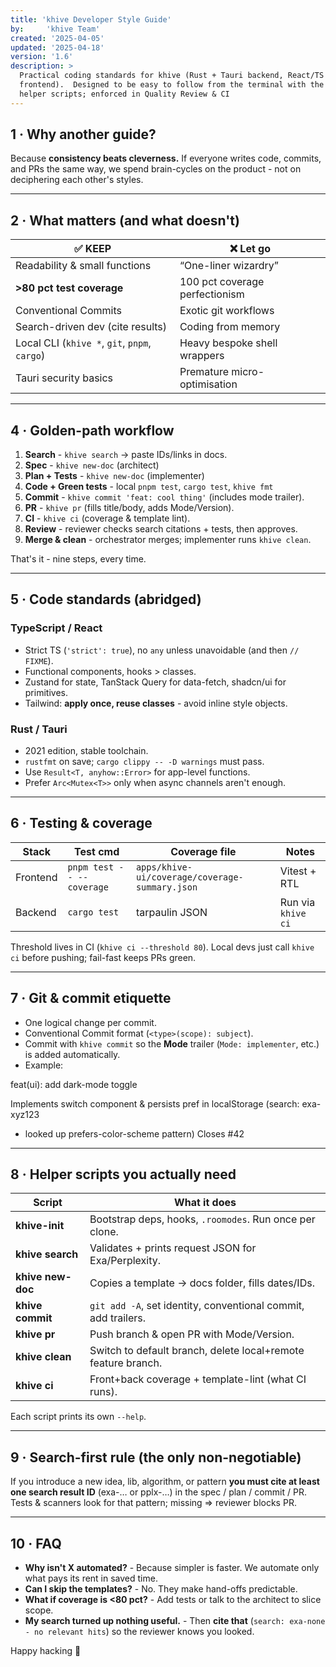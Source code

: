 ```yaml
---
title: 'khive Developer Style Guide'
by:     'khive Team'
created: '2025-04-05'
updated: '2025-04-18'
version: '1.6'
description: >
  Practical coding standards for khive (Rust + Tauri backend, React/TS
  frontend).  Designed to be easy to follow from the terminal with the khive
  helper scripts; enforced in Quality Review & CI
---
```


## 1 · Why another guide?

Because **consistency beats cleverness.** If everyone writes code, commits, and
PRs the same way, we spend brain-cycles on the product - not on deciphering each
other's styles.

---

## 2 · What matters (and what doesn't)

| ✅ KEEP                                       | ❌ Let go                      |
| --------------------------------------------- | ------------------------------ |
| Readability & small functions                 | “One-liner wizardry”           |
| **>80 pct test coverage**                     | 100 pct coverage perfectionism |
| Conventional Commits                          | Exotic git workflows           |
| Search-driven dev (cite results)              | Coding from memory             |
| Local CLI (`khive *`, `git`, `pnpm`, `cargo`) | Heavy bespoke shell wrappers   |
| Tauri security basics                         | Premature micro-optimisation   |

---

## 4 · Golden-path workflow

1. **Search** - `khive search` → paste IDs/links in docs.
2. **Spec** - `khive new-doc` (architect)
3. **Plan + Tests** - `khive new-doc` (implementer)
4. **Code + Green tests** - local `pnpm test`, `cargo test`, `khive fmt`
5. **Commit** - `khive commit 'feat: cool thing'` (includes mode trailer).
6. **PR** - `khive pr` (fills title/body, adds Mode/Version).
7. **CI** - `khive ci` (coverage & template lint).
8. **Review** - reviewer checks search citations + tests, then approves.
9. **Merge & clean** - orchestrator merges; implementer runs `khive clean`.

That's it - nine steps, every time.

---

## 5 · Code standards (abridged)

### TypeScript / React

- Strict TS (`'strict': true`), no `any` unless unavoidable (and then
  `// FIXME`).
- Functional components, hooks > classes.
- Zustand for state, TanStack Query for data-fetch, shadcn/ui for primitives.
- Tailwind: **apply once, reuse classes** - avoid inline style objects.

### Rust / Tauri

- 2021 edition, stable toolchain.
- `rustfmt` on save; `cargo clippy -- -D warnings` must pass.
- Use `Result<T, anyhow::Error>` for app-level functions.
- Prefer `Arc<Mutex<T>>` only when async channels aren't enough.

---

## 6 · Testing & coverage

| Stack    | Test cmd                  | Coverage file                                  | Notes              |
| -------- | ------------------------- | ---------------------------------------------- | ------------------ |
| Frontend | `pnpm test -- --coverage` | `apps/khive-ui/coverage/coverage-summary.json` | Vitest + RTL       |
| Backend  | `cargo test`              | tarpaulin JSON                                 | Run via `khive ci` |

Threshold lives in CI (`khive ci --threshold 80`). Local devs just call
`khive ci` before pushing; fail-fast keeps PRs green.

---

## 7 · Git & commit etiquette

- One logical change per commit.
- Conventional Commit format (`<type>(scope): subject`).
- Commit with `khive commit` so the **Mode** trailer (`Mode: implementer`, etc.)
  is added automatically.
- Example:

feat(ui): add dark-mode toggle

Implements switch component & persists pref in localStorage (search: exa-xyz123

- looked up prefers-color-scheme pattern) Closes #42

---

## 8 · Helper scripts you actually need

| Script            | What it does                                                   |
| ----------------- | -------------------------------------------------------------- |
| **khive-init**    | Bootstrap deps, hooks, `.roomodes`. Run once per clone.        |
| **khive search**  | Validates + prints request JSON for Exa/Perplexity.            |
| **khive new-doc** | Copies a template → docs folder, fills dates/IDs.              |
| **khive commit**  | `git add -A`, set identity, conventional commit, add trailers. |
| **khive pr**      | Push branch & open PR with Mode/Version.                       |
| **khive clean**   | Switch to default branch, delete local+remote feature branch.  |
| **khive ci**      | Front+back coverage + template-lint (what CI runs).            |

Each script prints its own `--help`.

---

## 9 · Search-first rule (the only non-negotiable)

If you introduce a new idea, lib, algorithm, or pattern **you must cite at least
one search result ID** (exa-… or pplx-…) in the spec / plan / commit / PR. Tests
& scanners look for that pattern; missing ⇒ reviewer blocks PR.

---

## 10 · FAQ

- **Why isn't X automated?** - Because simpler is faster. We automate only what
  pays its rent in saved time.
- **Can I skip the templates?** - No. They make hand-offs predictable.
- **What if coverage is <80 pct?** - Add tests or talk to the architect to slice
  scope.
- **My search turned up nothing useful.** - Then **cite that**
  (`search:
exa-none - no relevant hits`) so the reviewer knows you looked.

Happy hacking 🐝

